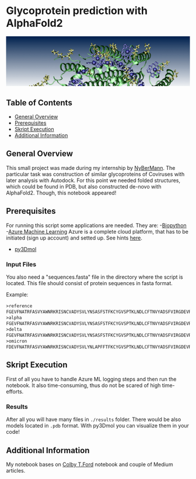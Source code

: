 # Glycoprotein prediction with AlphaFold2

![header](images/header.png)

## Table of Contents
* [General Overview](#General-Overview)
* [Prerequisites](#Prerequisites)
* [Skript Execution](#Skript-Execution)
* [Additional Information](#Additional-Information)

## General Overview 
This small project was made during my internship by [NyBerMann](https://www.llbschool.org/). The particular task was construction of similar
glycoproteins of Coviruses with later analysis with Autodock. For this point we needed folded structures, which could be found in PDB, but also constructed de-novo with AlphaFold2. Though, this notebook appeared!

## Prerequisites
For running this script some applications are needed. They are: 
-[Biopython](https://biopython.org/)
-[Azure Machine Learning](https://azure.microsoft.com/en-us/products/machine-learning/)
Azure is a complete cloud platform, that has to be initiated (sign up account) and setted up. See hints [here](https://azure.microsoft.com/en-us/products/machine-learning/).
- [py3Dmol](https://pypi.org/project/py3Dmol/)

### Input Files

You also need a "sequences.fasta" file in the directory where the script is located. This file should consist of protein sequences in fasta format.

Example:
```
>reference
FGEVFNATRFASVYAWNRKRISNCVADYSVLYNSASFSTFKCYGVSPTKLNDLCFTNVYADSFVIRGDEVRQIAPGQTGKISNCVADYSVLYNSASFSTFKCYGVS
>alpha
FGEVFNATRFASVYAWNRKRISNCVADYSVLYNSASFSTFKCYGVSPTKLNDLCFTNVYADSFVIRGDEVRQIAPGQTGKIADYNYKLPDDFTGCVIAWNSNNLDS
>delta
FGEVFNATRFASVYAWNRKRISNCVADYSVLYNSASFSTFKCYGVSPTKLNDLCFTNVYADSFVIRGDEVRQIAPGQTGKIADYNYKLPDDFTGCVIAWNSNNLDS
>omicron
FDEVFNATRFASVYAWNRKRISNCVADYSVLYNLAPFFTFKCYGVSPTKLNDLCFTNVYADSFVIRGDEVRQIAPGQTGNIADYNYKLPDDFTGCVIAWNSNKLDS
```

## Skript Execution
First of all you have to handle Azure ML logging steps and then run the notebook. It also time-consuming, thus do not be scared of high time-efforts.

### Results
After all you will have many files in `./results` folder. There would be also models located in `.pdb` format. With py3Dmol you can visualize them
in your code!


## Additional Information

My notebook bases on [Colby T.Ford](https://github.com/colbyford/) notebook and couple of Medium articles.

